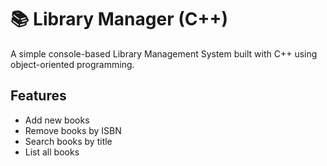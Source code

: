 # 📚 Library Manager (C++)

A simple console-based Library Management System built with C++ using object-oriented programming.

## Features

- Add new books
- Remove books by ISBN
- Search books by title
- List all books